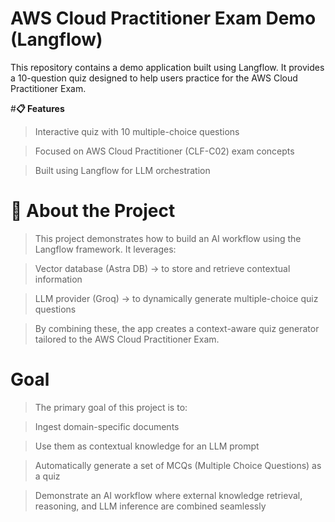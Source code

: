 # AWS Cloud Practitioner Exam Demo (Langflow)
This repository contains a demo application built using Langflow.
It provides a 10-question quiz designed to help users practice for the AWS Cloud Practitioner Exam.

#**📋 Features**

> Interactive quiz with 10 multiple-choice questions

> Focused on AWS Cloud Practitioner (CLF-C02) exam concepts

> Built using Langflow for LLM orchestration

# **🧠 About the Project**

> This project demonstrates how to build an AI workflow using the Langflow framework.
It leverages:

> Vector database (Astra DB) → to store and retrieve contextual information

> LLM provider (Groq) → to dynamically generate multiple-choice quiz questions

> By combining these, the app creates a context-aware quiz generator tailored to the AWS Cloud Practitioner Exam.

# **Goal**
> The primary goal of this project is to:

> Ingest domain-specific documents

> Use them as contextual knowledge for an LLM prompt

> Automatically generate a set of MCQs (Multiple Choice Questions) as a quiz

> Demonstrate an AI workflow where external knowledge retrieval, reasoning, and LLM inference are combined seamlessly
